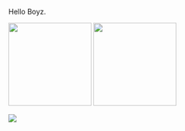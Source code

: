 Hello Boyz.

<p align="left">
 <img src="https://github-readme-stats.vercel.app/api?username=JoekinRoche&show_icons=true&title_color=018596&icon_color=00E1F7FF&bg_color=0d1117&text_color=FFF&border_color=444&count_private=true" height="165"> 
   <img src="http://github-readme-streak-stats.herokuapp.com?user=JoekinRoche&theme=blux&&background=0d1117&border=444" height="165">
</p>  
 <img src="https://activity-graph.herokuapp.com/graph?username=JoekinRoche&theme=react-dark&bg_color=0d1117&color=FFF"> 
